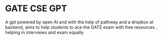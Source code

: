 # GATE CSE GPT

A gpt powered by open AI and with the help of pathway and a dropbox at backend, aims to help students to ace the GATE exam with free resources , helping in interviews and exam equally
